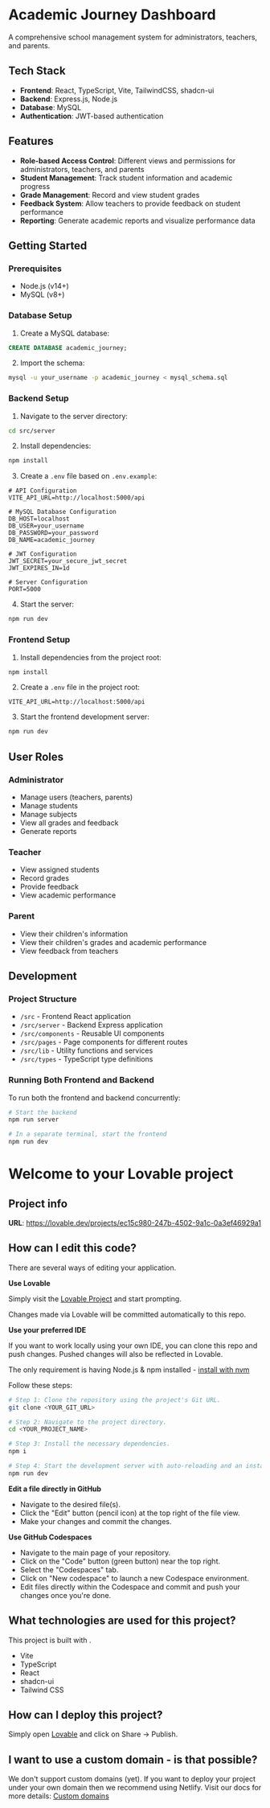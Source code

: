 # Academic Journey Dashboard

A comprehensive school management system for administrators, teachers, and parents. 

## Tech Stack

- **Frontend**: React, TypeScript, Vite, TailwindCSS, shadcn-ui
- **Backend**: Express.js, Node.js
- **Database**: MySQL
- **Authentication**: JWT-based authentication

## Features

- **Role-based Access Control**: Different views and permissions for administrators, teachers, and parents
- **Student Management**: Track student information and academic progress
- **Grade Management**: Record and view student grades
- **Feedback System**: Allow teachers to provide feedback on student performance
- **Reporting**: Generate academic reports and visualize performance data

## Getting Started

### Prerequisites

- Node.js (v14+)
- MySQL (v8+)

### Database Setup

1. Create a MySQL database:

```sql
CREATE DATABASE academic_journey;
```

2. Import the schema:

```bash
mysql -u your_username -p academic_journey < mysql_schema.sql
```

### Backend Setup

1. Navigate to the server directory:

```bash
cd src/server
```

2. Install dependencies:

```bash
npm install
```

3. Create a `.env` file based on `.env.example`:

```
# API Configuration
VITE_API_URL=http://localhost:5000/api

# MySQL Database Configuration
DB_HOST=localhost
DB_USER=your_username
DB_PASSWORD=your_password
DB_NAME=academic_journey

# JWT Configuration
JWT_SECRET=your_secure_jwt_secret
JWT_EXPIRES_IN=1d

# Server Configuration
PORT=5000
```

4. Start the server:

```bash
npm run dev
```

### Frontend Setup

1. Install dependencies from the project root:

```bash
npm install
```

2. Create a `.env` file in the project root:

```
VITE_API_URL=http://localhost:5000/api
```

3. Start the frontend development server:

```bash
npm run dev
```

## User Roles

### Administrator

- Manage users (teachers, parents)
- Manage students
- Manage subjects
- View all grades and feedback
- Generate reports

### Teacher

- View assigned students
- Record grades
- Provide feedback
- View academic performance

### Parent

- View their children's information
- View their children's grades and academic performance
- View feedback from teachers

## Development

### Project Structure

- `/src` - Frontend React application
- `/src/server` - Backend Express application
- `/src/components` - Reusable UI components
- `/src/pages` - Page components for different routes
- `/src/lib` - Utility functions and services
- `/src/types` - TypeScript type definitions

### Running Both Frontend and Backend

To run both the frontend and backend concurrently:

```bash
# Start the backend
npm run server

# In a separate terminal, start the frontend
npm run dev
```

# Welcome to your Lovable project

## Project info

**URL**: https://lovable.dev/projects/ec15c980-247b-4502-9a1c-0a3ef46929a1

## How can I edit this code?

There are several ways of editing your application.

**Use Lovable**

Simply visit the [Lovable Project](https://lovable.dev/projects/ec15c980-247b-4502-9a1c-0a3ef46929a1) and start prompting.

Changes made via Lovable will be committed automatically to this repo.

**Use your preferred IDE**

If you want to work locally using your own IDE, you can clone this repo and push changes. Pushed changes will also be reflected in Lovable.

The only requirement is having Node.js & npm installed - [install with nvm](https://github.com/nvm-sh/nvm#installing-and-updating)

Follow these steps:

```sh
# Step 1: Clone the repository using the project's Git URL.
git clone <YOUR_GIT_URL>

# Step 2: Navigate to the project directory.
cd <YOUR_PROJECT_NAME>

# Step 3: Install the necessary dependencies.
npm i

# Step 4: Start the development server with auto-reloading and an instant preview.
npm run dev
```

**Edit a file directly in GitHub**

- Navigate to the desired file(s).
- Click the "Edit" button (pencil icon) at the top right of the file view.
- Make your changes and commit the changes.

**Use GitHub Codespaces**

- Navigate to the main page of your repository.
- Click on the "Code" button (green button) near the top right.
- Select the "Codespaces" tab.
- Click on "New codespace" to launch a new Codespace environment.
- Edit files directly within the Codespace and commit and push your changes once you're done.

## What technologies are used for this project?

This project is built with .

- Vite
- TypeScript
- React
- shadcn-ui
- Tailwind CSS

## How can I deploy this project?

Simply open [Lovable](https://lovable.dev/projects/ec15c980-247b-4502-9a1c-0a3ef46929a1) and click on Share -> Publish.

## I want to use a custom domain - is that possible?

We don't support custom domains (yet). If you want to deploy your project under your own domain then we recommend using Netlify. Visit our docs for more details: [Custom domains](https://docs.lovable.dev/tips-tricks/custom-domain/)

